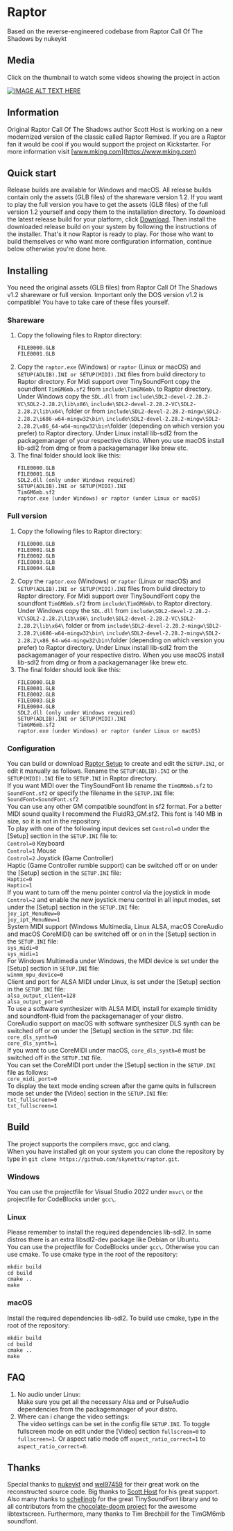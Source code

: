 # Raptor
Based on the reverse-engineered codebase from Raptor Call Of The Shadows by nukeykt

## Media
Click on the thumbnail to watch some videos showing the project in action  

[![IMAGE ALT TEXT HERE](https://img.youtube.com/vi/Nt2HfchiudY/0.jpg)](https://www.youtube.com/channel/UCedmTTlonJK5DvkiMpA_teQ)
## Information
Original Raptor Call Of The Shadows author Scott Host is working on a new modernized version of the classic called Raptor Remixed. If you are a Raptor fan it would be cool if you would support the project on Kickstarter. For more information visit [www.mking.com](https://www.mking.com)

## Quick start
Release builds are available for Windows and macOS.
All release builds contain only the assets (GLB files) of the shareware version 1.2.
If you want to play the full version you have to get the assets (GLB files) of the full version 1.2 yourself and copy them to the installation directory.
To download the latest release build for your platform, click [Download](https://github.com/skynettx/raptor/releases/latest).
Then install the downloaded release build on your system by following the instructions of the installer.
That's it now Raptor is ready to play.
For those who want to build themselves or who want more configuration information, continue below otherwise you're done here.

## Installing
You need the original assets (GLB files) from Raptor Call Of The Shadows v1.2 shareware or full version.
Important only the DOS version v1.2 is compatible!
You have to take care of these files yourself.

### Shareware
1. Copy the following files to Raptor directory:  
   ```
   FILE0000.GLB  
   FILE0001.GLB  
   ```
2. Copy the `raptor.exe` (Windows) or `raptor` (Linux or macOS) and `SETUP(ADLIB).INI or SETUP(MIDI).INI` files from build directory to Raptor directory. 
   For Midi support over TinySoundFont copy the soundfont `TimGM6mb.sf2` from `include\TimGM6mb\` to Raptor directory.
   Under Windows copy the `SDL.dll` from `include\SDL2-devel-2.28.2-VC\SDL2-2.28.2\lib\x86\`
   `include\SDL2-devel-2.28.2-VC\SDL2-2.28.2\lib\x64\` folder or from `include\SDL2-devel-2.28.2-mingw\SDL2-2.28.2\i686-w64-mingw32\bin\` 
   `include\SDL2-devel-2.28.2-mingw\SDL2-2.28.2\x86_64-w64-mingw32\bin\`folder (depending on which version you prefer) to Raptor directory.
   Under Linux install lib-sdl2 from the packagemanager of your respective distro. When you use macOS install lib-sdl2 from dmg or from a packagemanager like brew etc. 
3. The final folder should look like this:  
   ```
   FILE0000.GLB  
   FILE0001.GLB  
   SDL2.dll (only under Windows required)  
   SETUP(ADLIB).INI or SETUP(MIDI).INI  
   TimGM6mb.sf2  
   raptor.exe (under Windows) or raptor (under Linux or macOS)
   ```

### Full version
1. Copy the following files to Raptor directory:  
   ```
   FILE0000.GLB  
   FILE0001.GLB  
   FILE0002.GLB  
   FILE0003.GLB  
   FILE0004.GLB  
   ```
2. Copy the `raptor.exe` (Windows) or `raptor` (Linux or macOS) and `SETUP(ADLIB).INI or SETUP(MIDI).INI` files from build directory to Raptor directory.
   For Midi support over TinySoundFont copy the soundfont `TimGM6mb.sf2` from `include\TimGM6mb\` to Raptor directory.
   Under Windows copy the `SDL.dll` from `include\SDL2-devel-2.28.2-VC\SDL2-2.28.2\lib\x86\`
   `include\SDL2-devel-2.28.2-VC\SDL2-2.28.2\lib\x64\` folder or from `include\SDL2-devel-2.28.2-mingw\SDL2-2.28.2\i686-w64-mingw32\bin\` 
   `include\SDL2-devel-2.28.2-mingw\SDL2-2.28.2\x86_64-w64-mingw32\bin\`folder (depending on which version you prefer) to Raptor directory.
   Under Linux install lib-sdl2 from the packagemanager of your respective distro. When you use macOS install lib-sdl2 from dmg or from a packagemanager like brew etc.
3. The final folder should look like this:  
   ```
   FILE0000.GLB  
   FILE0001.GLB  
   FILE0002.GLB  
   FILE0003.GLB  
   FILE0004.GLB  
   SDL2.dll (only under Windows required)  
   SETUP(ADLIB).INI or SETUP(MIDI).INI  
   TimGM6mb.sf2  
   raptor.exe (under Windows) or raptor (under Linux or macOS)
   ```

### Configuration
You can build or download [Raptor Setup](https://github.com/skynettx/raptorsetup.git) to create and edit the
`SETUP.INI`, or edit it manually as follows.
Rename the `SETUP(ADLIB).INI` or the `SETUP(MIDI).INI` file to `SETUP.INI` in Raptor directory.  
If you want MIDI over the TinySoundFont lib rename the `TimGM6mb.sf2` to `SoundFont.sf2` or specify the filename in the `SETUP.INI` file:  
`SoundFont=SoundFont.sf2`  
You can use any other GM compatible soundfont in sf2 format. For a better MIDI sound quality I recommend the FluidR3_GM.sf2.
This font is 140 MB in size, so it is not in the repository.  
To play with one of the following input devices set `Control=0` under the [Setup] section in the `SETUP.INI` file to:  
`Control=0` Keyboard  
`Control=1` Mouse  
`Control=2` Joystick (Game Controller)  
Haptic (Game Controller rumble support) can be switched off or on under the [Setup] section in the `SETUP.INI` file:  
`Haptic=0`  
`Haptic=1`  
If you want to turn off the menu pointer control via the joystick in mode `Control=2` and enable the new joystick menu control in all 
input modes, set under the [Setup] section in the `SETUP.INI` file:  
`joy_ipt_MenuNew=0`  
`joy_ipt_MenuNew=1`  
System MIDI support (Windows Multimedia, Linux ALSA, macOS CoreAudio and macOS CoreMIDI) can be switched off or on in the [Setup] section in the `SETUP.INI` file:  
`sys_midi=0`  
`sys_midi=1`  
For Windows Multimedia under Windows, the MIDI device is set under the [Setup] section in `SETUP.INI` file:  
`winmm_mpu_device=0`  
Client and port for ALSA MIDI under Linux, is set under the [Setup] section in the `SETUP.INI` file:  
`alsa_output_client=128`  
`alsa_output_port=0`  
To use a software synthesizer with ALSA MIDI, install for example timidity and soundfont-fluid from the packagemanager of your distro.  
CoreAudio support on macOS with software synthesizer DLS synth can be switched off or on under the [Setup] section in the `SETUP.INI` file:  
`core_dls_synth=0`  
`core_dls_synth=1`  
If you want to use CoreMIDI under macOS, `core_dls_synth=0` must be switched off in the `SETUP.INI` file.  
You can set the CoreMIDI port under the [Setup] section in the `SETUP.INI` file as follows:  
`core_midi_port=0`  
To display the text mode ending screen after the game quits in fullscreen mode set under the [Video] section in the `SETUP.INI` file:  
`txt_fullscreen=0`  
`txt_fullscreen=1`  

## Build
The project supports the compilers msvc, gcc and clang.  
When you have installed git on your system you can clone the repository by type in `git clone https://github.com/skynettx/raptor.git`.

### Windows
You can use the projectfile for Visual Studio 2022 under `msvc\` or the projectfile for CodeBlocks under `gcc\`.

### Linux
Please remember to install the required dependencies lib-sdl2. In some distros there is an extra libsdl2-dev package like Debian or Ubuntu.  
You can use the projectfile for CodeBlocks under `gcc\`.
Otherwise you can use cmake. To use cmake type in the root of the repository:   
```
mkdir build  
cd build  
cmake ..  
make  
```

### macOS
Install the required dependencies lib-sdl2. To build use cmake, type in the root of the repository:
```
mkdir build  
cd build  
cmake ..  
make  
```

## FAQ
1. No audio under Linux:  
Make sure you get all the necessary Alsa and or PulseAudio dependencies from the packagemanager of your distro. 
2. Where can i change the video settings:  
The video settings can be set in the config file `SETUP.INI`. To toggle fullscreen mode on edit under the [Video] section `fullscreen=0`
to `fullscreen=1`. Or aspect ratio mode off `aspect_ratio_correct=1` to `aspect_ratio_correct=0`. 

## Thanks
Special thanks to [nukeykt](https://github.com/nukeykt) and [wel97459](https://github.com/wel97459) for their great work on the reconstructed source code.
Big thanks to [Scott Host](https://www.mking.com) for his great support.
Also many thanks to [schellingb](https://github.com/schellingb) for the great TinySoundFont library and to all contributors from the
[chocolate-doom project](https://github.com/chocolate-doom) for the awesome libtextscreen. Furthermore, many thanks to Tim Brechbill for the TimGM6mb
soundfont.


 




